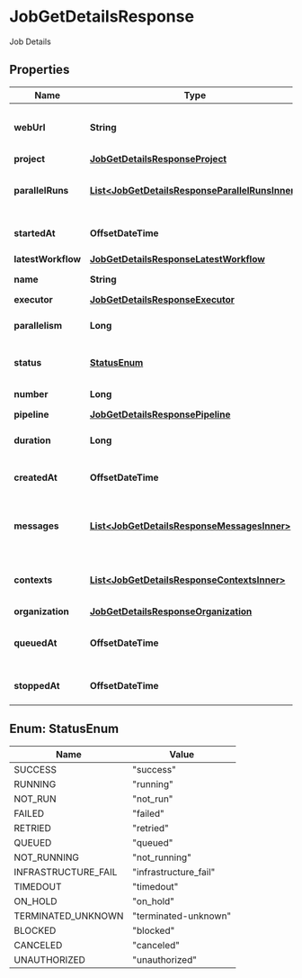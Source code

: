 

# JobGetDetailsResponse

Job Details

## Properties

| Name | Type | Description | Notes |
|------------ | ------------- | ------------- | -------------|
|**webUrl** | **String** | URL of the job in CircleCI Web UI. |  |
|**project** | [**JobGetDetailsResponseProject**](JobGetDetailsResponseProject.md) |  |  |
|**parallelRuns** | [**List&lt;JobGetDetailsResponseParallelRunsInner&gt;**](JobGetDetailsResponseParallelRunsInner.md) | Info about parallels runs and their status. |  |
|**startedAt** | **OffsetDateTime** | The date and time the job started. |  |
|**latestWorkflow** | [**JobGetDetailsResponseLatestWorkflow**](JobGetDetailsResponseLatestWorkflow.md) |  |  |
|**name** | **String** | The name of the job. |  |
|**executor** | [**JobGetDetailsResponseExecutor**](JobGetDetailsResponseExecutor.md) |  |  |
|**parallelism** | **Long** | A number of parallel runs the job has. |  |
|**status** | [**StatusEnum**](#StatusEnum) | The current status of the job. |  |
|**number** | **Long** | The number of the job. |  |
|**pipeline** | [**JobGetDetailsResponsePipeline**](JobGetDetailsResponsePipeline.md) |  |  |
|**duration** | **Long** | Duration of a job in milliseconds. |  |
|**createdAt** | **OffsetDateTime** | The time when the job was created. |  |
|**messages** | [**List&lt;JobGetDetailsResponseMessagesInner&gt;**](JobGetDetailsResponseMessagesInner.md) | Messages from CircleCI execution platform. |  |
|**contexts** | [**List&lt;JobGetDetailsResponseContextsInner&gt;**](JobGetDetailsResponseContextsInner.md) | List of contexts used by the job. |  |
|**organization** | [**JobGetDetailsResponseOrganization**](JobGetDetailsResponseOrganization.md) |  |  |
|**queuedAt** | **OffsetDateTime** | The time when the job was placed in a queue. |  |
|**stoppedAt** | **OffsetDateTime** | The time when the job stopped. |  [optional] |



## Enum: StatusEnum

| Name | Value |
|---- | -----|
| SUCCESS | &quot;success&quot; |
| RUNNING | &quot;running&quot; |
| NOT_RUN | &quot;not_run&quot; |
| FAILED | &quot;failed&quot; |
| RETRIED | &quot;retried&quot; |
| QUEUED | &quot;queued&quot; |
| NOT_RUNNING | &quot;not_running&quot; |
| INFRASTRUCTURE_FAIL | &quot;infrastructure_fail&quot; |
| TIMEDOUT | &quot;timedout&quot; |
| ON_HOLD | &quot;on_hold&quot; |
| TERMINATED_UNKNOWN | &quot;terminated-unknown&quot; |
| BLOCKED | &quot;blocked&quot; |
| CANCELED | &quot;canceled&quot; |
| UNAUTHORIZED | &quot;unauthorized&quot; |



